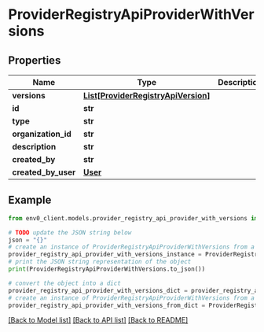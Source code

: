 # ProviderRegistryApiProviderWithVersions


## Properties

Name | Type | Description | Notes
------------ | ------------- | ------------- | -------------
**versions** | [**List[ProviderRegistryApiVersion]**](ProviderRegistryApiVersion.md) |  | 
**id** | **str** |  | [optional] 
**type** | **str** |  | 
**organization_id** | **str** |  | 
**description** | **str** |  | [optional] 
**created_by** | **str** |  | 
**created_by_user** | [**User**](User.md) |  | [optional] 

## Example

```python
from env0_client.models.provider_registry_api_provider_with_versions import ProviderRegistryApiProviderWithVersions

# TODO update the JSON string below
json = "{}"
# create an instance of ProviderRegistryApiProviderWithVersions from a JSON string
provider_registry_api_provider_with_versions_instance = ProviderRegistryApiProviderWithVersions.from_json(json)
# print the JSON string representation of the object
print(ProviderRegistryApiProviderWithVersions.to_json())

# convert the object into a dict
provider_registry_api_provider_with_versions_dict = provider_registry_api_provider_with_versions_instance.to_dict()
# create an instance of ProviderRegistryApiProviderWithVersions from a dict
provider_registry_api_provider_with_versions_from_dict = ProviderRegistryApiProviderWithVersions.from_dict(provider_registry_api_provider_with_versions_dict)
```
[[Back to Model list]](../README.md#documentation-for-models) [[Back to API list]](../README.md#documentation-for-api-endpoints) [[Back to README]](../README.md)


